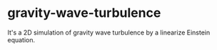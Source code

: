 # gravity-wave-turbulence
It's a 2D simulation of gravity wave turbulence by a linearize Einstein equation.
